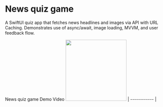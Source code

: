 # News quiz game
A SwiftUI quiz app that fetches news headlines and images via API with URL Caching. Demonstrates use of
async/await, image loading, MVVM, and user feedback flow.

News quiz game Demo Video
<img src="https://github.com/chetanmn9/NewsQuizGame/blob/main/NewsQuizGame.gif?raw=true" width="200"> |
------------ |
